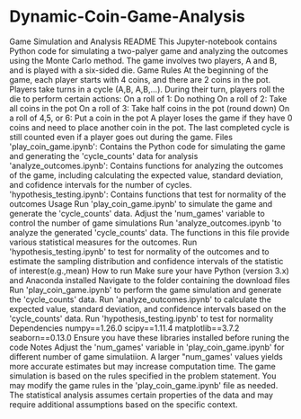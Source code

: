# Dynamic-Coin-Game-Analysis

Game Simulation and Analysis README
This Jupyter-notebook contains Python code for simulating a two-palyer game and analyzing the outcomes using the Monte Carlo method. The game involves two players, A and B, and is played with a six-sided die.
Game Rules
At the beginning of the game, each player starts with 4 coins, and there are 2 coins in the pot.
Players take turns in a cycle (A,B, A,B,...). During their turn, players roll the die to perform certain actions:
On a roll of 1: Do nothing
On a roll of 2: Take all coins in the pot
On a roll of 3: Take half coins in the pot (round down)
On a roll of 4,5, or 6: Put a coin in the pot
A player loses the game if they have 0 coins and need to place another coin in the pot. The last completed cycle is still counted even if a player goes out during the game.
Files
'play_coin_game.ipynb': Contains the Python code for simulating the game and generating the 'cycle_counts' data for analysis
'analyze_outcomes.ipynb': Contains functions for analyzing the outcomes of the game, including calculating the expected value, standard deviation, and cofidence intervals for the number of cycles.
'hypothesis_testing.ipynb': Contains functions that test for normality of the outcomes
Usage
Run 'play_coin_game.ipynb' to simulate the game and generate the 'cycle_counts' data. Adjust the 'num_games' variable to control the number of game simulations
Run 'analyze_outcomes.ipynb 'to analyze the generated 'cycle_counts' data. The functions in this file provide various statistical measures for the outcomes.
Run 'hypothesis_testing.ipynb' to test for normality of the outcomes and to estimate the sampling distribution and confidence intervals of the statistic of interest(e.g.,mean)
How to run
Make sure your have Python (version 3.x) and Anaconda installed
Navigate to the folder containing the download files
Run 'play_coin_game.ipynb' to perform the game simulation and generate the 'cycle_counts' data.
Run 'analyze_outcomes.ipynb' to calculate the expected value, standard deviation, and confidence intervals based on the 'cycle_counts' data.
Run 'hypothesis_testing.ipynb' to test for normality
Dependencies
numpy==1.26.0
scipy==1.11.4
matplotlib==3.7.2
seaborn==0.13.0
Ensure you have these libraries installed before runing the code
Notes
Adjust the 'num_games' variable in 'play_coin_game.ipynb' for different number of game simulatiion. A larger "num_games' values yields more accurate estimates but may increase computation time.
The game simulation is based on the rules specified in the problem statement. You may modify the game rules in the 'play_coin_game.ipynb' file as needed.
The statistical analysis assumes certain properties of the data and may require additional assumptions based on the specific context.
